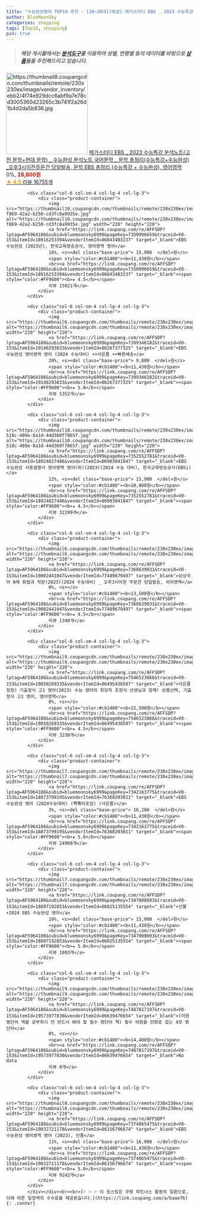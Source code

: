```yaml
---
title: "수능완성영어 TOP10 추천 - [20~30대][여성] 메가스터디 EBS _ 2023 수능특강 분석노트(고전 문학+현대 문학) _ 수능완성 분석노트 국어문학 _ 문학 총정리(수능특"
author: BlueMoonSky
categories: shopping
tags: [Top10, shopping]
pin: true
---
```


> ##### 해당 게시물에서는 [**분석도구**](https://itemscout.io/)를 이용하여 **성별**, **연령별** 등의 데이터를 바탕으로 [**상품**](https://link.coupang.com/a/baae76)들을 추천해드리고 있습니다.
<div class="container"><div class="row">
            <div class="col-6 col-sm-4 col-lg-4 col-lg-3">
                <div class="product-container">
                    <img src="https://thumbnail8.coupangcdn.com/thumbnails/remote/230x230ex/image/vendor_inventory/ebb2/4f74e929dcc6abf9a7e78cd3005360d23265c3b741f2a26d1b4d2da5b836.jpg" alt="https://thumbnail8.coupangcdn.com/thumbnails/remote/230x230ex/image/vendor_inventory/ebb2/4f74e929dcc6abf9a7e78cd3005360d23265c3b741f2a26d1b4d2da5b836.jpg" width="220" height="220">
                    <a href="https://link.coupang.com/re/AFFSDP?lptag=AF5964186&subid=bluemoonsky6999&pageKey=7520850614&traceid=V0-153&itemId=19725181155&vendorItemId=5061191729" target="_blank">메가스터디 EBS _ 2023 수능특강 분석노트(고전 문학+현대 문학) _ 수능완성 분석노트 국어문학 _ 문학 총정리(수능특강+수능완성) _오후3시이전주문건 당일발송, 문학 EBS 총정리 (수능특강 + 수능완성), 영어영역</a>
                    0%, <s></s> 
                    <span style="color:#cb1400"><b>28,800원</b></span>
                    <br><a href="https://link.coupang.com/re/AFFSDP?lptag=AF5964186&subid=bluemoonsky6999&pageKey=7520850614&traceid=V0-153&itemId=19725181155&vendorItemId=5061191729" target="_blank"><span style="color:#FF9600"><b>★ 4.5</b></span>
                    리뷰 16755개</a>
                </div>
            </div>
            
            <div class="col-6 col-sm-4 col-lg-4 col-lg-3">
                <div class="product-container">
                    <img src="https://thumbnail10.coupangcdn.com/thumbnails/remote/230x230ex/image/retail/images/2023/05/22/17/2/dc89a26a-f869-42a2-b250-cd3fc8a9935e.jpg" alt="https://thumbnail10.coupangcdn.com/thumbnails/remote/230x230ex/image/retail/images/2023/05/22/17/2/dc89a26a-f869-42a2-b250-cd3fc8a9935e.jpg" width="220" height="220">
                    <a href="https://link.coupang.com/re/AFFSDP?lptag=AF5964186&subid=bluemoonsky6999&pageKey=7350996659&traceid=V0-153&itemId=18916253394&vendorItemId=86043483237" target="_blank">EBS 수능완성 (2023년), 한국교육방송공사, 영어영역 영어</a>
                    16%, <s><del class="base-price"> 15,900  </del>원</s> 
                    <span style="color:#cb1400"><b>11,430원</b></span>
                    <br><a href="https://link.coupang.com/re/AFFSDP?lptag=AF5964186&subid=bluemoonsky6999&pageKey=7350996659&traceid=V0-153&itemId=18916253394&vendorItemId=86043483237" target="_blank"><span style="color:#FF9600"><b>★ 4.5</b></span>
                    리뷰 15021개</a>
                </div>
            </div>
            
            <div class="col-6 col-sm-4 col-lg-4 col-lg-3">
                <div class="product-container">
                    <img src="https://thumbnail6.coupangcdn.com/thumbnails/remote/230x230ex/image/vendor_inventory/a98f/27dbc60107b45d4026828189162ee0895fa4542d543b86da86bcdc4248c9.jpg" alt="https://thumbnail6.coupangcdn.com/thumbnails/remote/230x230ex/image/vendor_inventory/a98f/27dbc60107b45d4026828189162ee0895fa4542d543b86da86bcdc4248c9.jpg" width="220" height="220">
                    <a href="https://link.coupang.com/re/AFFSDP?lptag=AF5964186&subid=bluemoonsky6999&pageKey=7399346182&traceid=V0-153&itemId=19148293833&vendorItemId=86267377325" target="_blank">EBS 수능완성 영어영역 영어 (2024 수능대비) ++사은품 ++빠른배송</a>
                    20%, <s><del class="base-price"> 9,800  </del>원</s> 
                    <span style="color:#cb1400"><b>11,430원</b></span>
                    <br><a href="https://link.coupang.com/re/AFFSDP?lptag=AF5964186&subid=bluemoonsky6999&pageKey=7399346182&traceid=V0-153&itemId=19148293833&vendorItemId=86267377325" target="_blank"><span style="color:#FF9600"><b>★ 5.0</b></span>
                    리뷰 5352개</a>
                </div>
            </div>
            
            <div class="col-6 col-sm-4 col-lg-4 col-lg-3">
                <div class="product-container">
                    <img src="https://thumbnail10.coupangcdn.com/thumbnails/remote/230x230ex/image/retail/images/2023/08/17/9/2/cea8aea4-518c-489e-8a1d-44d360f7865f.jpg" alt="https://thumbnail10.coupangcdn.com/thumbnails/remote/230x230ex/image/retail/images/2023/08/17/9/2/cea8aea4-518c-489e-8a1d-44d360f7865f.jpg" width="220" height="220">
                    <a href="https://link.coupang.com/re/AFFSDP?lptag=AF5964186&subid=bluemoonsky6999&pageKey=7352552781&traceid=V0-153&itemId=18924027486&vendorItemId=86903041847" target="_blank">EBS 수능완성 사용설명서 영어영역 영어(하)(2023)(2024 수능 대비), 한국교육방송공사(EBSi)</a>
                    12%, <s><del class="base-price"> 15,900  </del>원</s> 
                    <span style="color:#cb1400"><b>10,800원</b></span>
                    <br><a href="https://link.coupang.com/re/AFFSDP?lptag=AF5964186&subid=bluemoonsky6999&pageKey=7352552781&traceid=V0-153&itemId=18924027486&vendorItemId=86903041847" target="_blank"><span style="color:#FF9600"><b>★ 4.5</b></span>
                    리뷰 32299개</a>
                </div>
            </div>
            
            <div class="col-6 col-sm-4 col-lg-4 col-lg-3">
                <div class="product-container">
                    <img src="https://thumbnail6.coupangcdn.com/thumbnails/remote/230x230ex/image/vendor_inventory/df97/80f720e0815fcb1a6361ec396127ad89977207478cf06a047794efeaf66f.jpg" alt="https://thumbnail6.coupangcdn.com/thumbnails/remote/230x230ex/image/vendor_inventory/df97/80f720e0815fcb1a6361ec396127ad89977207478cf06a047794efeaf66f.jpg" width="220" height="220">
                    <a href="https://link.coupang.com/re/AFFSDP?lptag=AF5964186&subid=bluemoonsky6999&pageKey=7368639031&traceid=V0-153&itemId=19002441047&vendorItemId=77489679497" target="_blank">상상국어 N제 화법과 작문(2023)(2024 수능대비) _ 오후3시이전 주문건 당일발송, 국어영역</a>
                    0%, <s></s> 
                    <span style="color:#cb1400"><b>13,500원</b></span>
                    <br><a href="https://link.coupang.com/re/AFFSDP?lptag=AF5964186&subid=bluemoonsky6999&pageKey=7368639031&traceid=V0-153&itemId=19002441047&vendorItemId=77489679497" target="_blank"><span style="color:#FF9600"><b>★ 4.5</b></span>
                    리뷰 1340개</a>
                </div>
            </div>
            
            <div class="col-6 col-sm-4 col-lg-4 col-lg-3">
                <div class="product-container">
                    <img src="https://thumbnail9.coupangcdn.com/thumbnails/remote/230x230ex/image/vendor_inventory/2bed/bbd8c80bc048835b324a4008baceae6da8088d4764426cd4ec25ac269fb7.jpg" alt="https://thumbnail9.coupangcdn.com/thumbnails/remote/230x230ex/image/vendor_inventory/2bed/bbd8c80bc048835b324a4008baceae6da8088d4764426cd4ec25ac269fb7.jpg" width="220" height="220">
                    <a href="https://link.coupang.com/re/AFFSDP?lptag=AF5964186&subid=bluemoonsky6999&pageKey=7546523866&traceid=V0-153&itemId=19850269335&vendorItemId=86495438587" target="_blank">사은품 정정) 기출정식 고1 영어(2023) 수능 영어의 최강자 조정식 선생님과 함께! 상품선택, 기출정식 고1 영어, 영어영역</a>
                    0%, <s></s> 
                    <span style="color:#cb1400"><b>22,500원</b></span>
                    <br><a href="https://link.coupang.com/re/AFFSDP?lptag=AF5964186&subid=bluemoonsky6999&pageKey=7546523866&traceid=V0-153&itemId=19850269335&vendorItemId=86495438587" target="_blank"><span style="color:#FF9600"><b>★ 4.5</b></span>
                    리뷰 3238개</a>
                </div>
            </div>
            
            <div class="col-6 col-sm-4 col-lg-4 col-lg-3">
                <div class="product-container">
                    <img src="https://thumbnail7.coupangcdn.com/thumbnails/remote/230x230ex/image/vendor_inventory/a693/e06cdf8b1b1f0ceed2cf5f221fab1c58add560985da192eba3463b27c022.png" alt="https://thumbnail7.coupangcdn.com/thumbnails/remote/230x230ex/image/vendor_inventory/a693/e06cdf8b1b1f0ceed2cf5f221fab1c58add560985da192eba3463b27c022.png" width="220" height="220">
                    <a href="https://link.coupang.com/re/AFFSDP?lptag=AF5964186&subid=bluemoonsky6999&pageKey=7342163775&traceid=V0-153&itemId=18873799195&vendorItemId=76360203011" target="_blank">EBS 수능완성 영어 (2024수능대비) (뾱뾲이포장) (사은품)</a>
                    3%, <s><del class="base-price"> 16,200  </del>원</s> 
                    <span style="color:#cb1400"><b>11,430원</b></span>
                    <br><a href="https://link.coupang.com/re/AFFSDP?lptag=AF5964186&subid=bluemoonsky6999&pageKey=7342163775&traceid=V0-153&itemId=18873799195&vendorItemId=76360203011" target="_blank"><span style="color:#FF9600"><b>★ 5.0</b></span>
                    리뷰 24908개</a>
                </div>
            </div>
            
            <div class="col-6 col-sm-4 col-lg-4 col-lg-3">
                <div class="product-container">
                    <img src="https://thumbnail7.coupangcdn.com/thumbnails/remote/230x230ex/image/vendor_inventory/c780/4b785c9fdf5b8fe8d0bdf440321770a54ead48b435b8e341e71de8b7fe3a.jpg" alt="https://thumbnail7.coupangcdn.com/thumbnails/remote/230x230ex/image/vendor_inventory/c780/4b785c9fdf5b8fe8d0bdf440321770a54ead48b435b8e341e71de8b7fe3a.jpg" width="220" height="220">
                    <a href="https://link.coupang.com/re/AFFSDP?lptag=AF5964186&subid=bluemoonsky6999&pageKey=7347008603&traceid=V0-153&itemId=18897192853&vendorItemId=86025135554" target="_blank">선물+2024 EBS 수능완성 영어</a>
                    16%, <s><del class="base-price"> 15,900  </del>원</s> 
                    <span style="color:#cb1400"><b>11,430원</b></span>
                    <br><a href="https://link.coupang.com/re/AFFSDP?lptag=AF5964186&subid=bluemoonsky6999&pageKey=7347008603&traceid=V0-153&itemId=18897192853&vendorItemId=86025135554" target="_blank"><span style="color:#FF9600"><b>★ 5.0</b></span>
                    리뷰 1803개</a>
                </div>
            </div>
            
            <div class="col-6 col-sm-4 col-lg-4 col-lg-3">
                <div class="product-container">
                    <img src="https://thumbnail9.coupangcdn.com/thumbnails/remote/230x230ex/image/vendor_inventory/f7c6/75716120270b240fe71e9ef6e44456b23773fba84a06bc8c23645ef4cc97.jpg" alt="https://thumbnail9.coupangcdn.com/thumbnails/remote/230x230ex/image/vendor_inventory/f7c6/75716120270b240fe71e9ef6e44456b23773fba84a06bc8c23645ef4cc97.jpg" width="220" height="220">
                    <a href="https://link.coupang.com/re/AFFSDP?lptag=AF5964186&subid=bluemoonsky6999&pageKey=7487817197&traceid=V0-153&itemId=19573977830&vendorItemId=86639476654" target="_blank">(어원 영단어 책을 공부하기 전 반드시 봐야 할 필수 영단어 책) 필수 어원을 만화로 잡는 4컷 영단어</a>
                    0%, <s></s> 
                    <span style="color:#cb1400"><b>14,400원</b></span>
                    <br><a href="https://link.coupang.com/re/AFFSDP?lptag=AF5964186&subid=bluemoonsky6999&pageKey=7487817197&traceid=V0-153&itemId=19573977830&vendorItemId=86639476654" target="_blank">No data
                    리뷰 0개</a>
                </div>
            </div>
            
            <div class="col-6 col-sm-4 col-lg-4 col-lg-3">
                <div class="product-container">
                    <img src="https://thumbnail8.coupangcdn.com/thumbnails/remote/230x230ex/image/vendor_inventory/eda1/5cb10bbf36c5a8aae22d9e80c933f085627e0514ca1fe94100086a3ed1e0.jpg" alt="https://thumbnail8.coupangcdn.com/thumbnails/remote/230x230ex/image/vendor_inventory/eda1/5cb10bbf36c5a8aae22d9e80c933f085627e0514ca1fe94100086a3ed1e0.jpg" width="220" height="220">
                    <a href="https://link.coupang.com/re/AFFSDP?lptag=AF5964186&subid=bluemoonsky6999&pageKey=7374865475&traceid=V0-153&itemId=19032721178&vendorItemId=86156796674" target="_blank">EBS 수능완성 영어영역 영어 (2023), 단품</a>
                    11%, <s><del class="base-price"> 16,900  </del>원</s> 
                    <span style="color:#cb1400"><b>11,430원</b></span>
                    <br><a href="https://link.coupang.com/re/AFFSDP?lptag=AF5964186&subid=bluemoonsky6999&pageKey=7374865475&traceid=V0-153&itemId=19032721178&vendorItemId=86156796674" target="_blank"><span style="color:#FF9600"><b>★ 5.0</b></span>
                    리뷰 9242개</a>
                </div>
            </div>
            </div></div><br><br>[💦 💦 💦 이 포스팅은 쿠팡 파트너스 활동의 일환으로, 이에 따른 일정액의 수수료를 제공받습니다.](https://link.coupang.com/a/baae76){: .center}